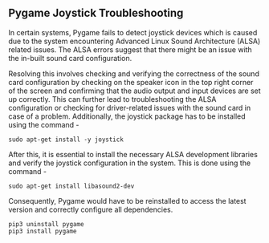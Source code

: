 ## Pygame Joystick Troubleshooting

In certain systems, Pygame fails to detect joystick devices which is caused due to the system encountering Advanced Linux Sound Architecture (ALSA) related issues. The ALSA errors suggest that there might be an issue with the in-built sound card configuration. 


Resolving this involves checking and verifying the correctness of the sound card configuration by checking on the speaker icon in the top right corner of the screen and confirming that the audio output and input devices are set up correctly. This can further lead to troubleshooting the ALSA configuration or checking for driver-related issues with the sound card in case of a problem. Additionally, the joystick package has to be installed using the command - 

```
sudo apt-get install -y joystick
```

After this, it is essential to install the necessary ALSA development libraries and verify the joystick configuration in the system. 
This is done using the command - 

```
sudo apt-get install libasound2-dev
```

Consequently, Pygame would have to be reinstalled to access the latest version and correctly configure all dependencies.

```
pip3 uninstall pygame
pip3 install pygame
```